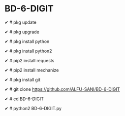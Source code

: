 # BD-6-DIGIT

✔ # pkg update

✔ # pkg upgrade

✔ # pkg install python

✔ # pkg install python2

✔ # pip2 install requests

✔ # pip2 install mechanize

✔ # pkg install git

✔ # git clone https://github.com/ALFU-SANI/BD-6-DIGIT

✔ # cd BD-6-DIGIT

✔ # python2 BD-6-DIGIT.py
